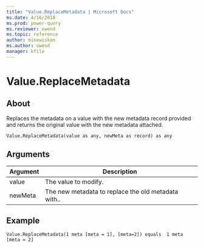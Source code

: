 ```yaml
---
title: "Value.ReplaceMetadata | Microsoft Docs"
ms.date: 4/16/2018
ms.prod: power-query
ms.reviewer: owend
ms.topic: reference
author: minewiskan
ms.author: owend
manager: kfile
---
```

# Value.ReplaceMetadata

  
## About  
Replaces the metadata on a value with the new metadata record provided and returns the original value with the new metadata attached.  
  
```  
Value.ReplaceMetadata(value as any, newMeta as record) as any  
```  
  
## Arguments  
  
|Argument|Description|  
|------------|---------------|  
|value|The value to modify.|  
|newMeta|The new metadata to replace the old metadata with..|  
  
## Example  
  
```  
Value.ReplaceMetadata(1 meta [meta = 1], [meta=2]) equals  1 meta [meta = 2]  
```  
